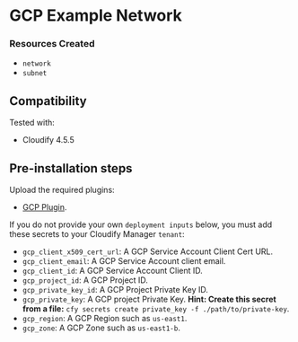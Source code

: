 
# GCP Example Network

### Resources Created

  * `network`
  * `subnet`


## Compatibility

Tested with:
  * Cloudify 4.5.5


## Pre-installation steps

Upload the required plugins:

  * [GCP Plugin](https://github.com/cloudify-cosmo/cloudify-gcp-plugin/releases).


If you do not provide your own `deployment inputs` below, you must add these secrets to your Cloudify Manager `tenant`:

  * `gcp_client_x509_cert_url`: A GCP Service Account Client Cert URL.
  * `gcp_client_email`: A GCP Service Account client email.
  * `gcp_client_id`: A GCP Service Account Client ID.
  * `gcp_project_id`: A GCP Project ID.
  * `gcp_private_key_id`: A GCP Project Private Key ID.
  * `gcp_private_key`: A GCP project Private Key. **Hint: Create this secret from a file:** `cfy secrets create private_key -f ./path/to/private-key`.
  * `gcp_region`: A GCP Region such as `us-east1`.
  * `gcp_zone`: A GCP Zone such as `us-east1-b`.
